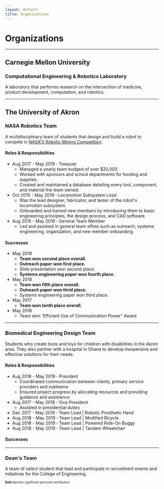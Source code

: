 ```yaml
---
layout: default
title: Organizations
---
```


# Organizations

---

## Carnegie Mellon University

### Computational Engineering & Robotics Laboratory

A laboratory that performs research on the intersection of medicine, product development, computation, and robotics.

---

## The University of Akron

### NASA Robotics Team

A multidisciplinary team of students that design and build a robot to compete in [NASA'S Robotic Mining Competition](https://www.nasa.gov/offices/education/centers/kennedy/technology/nasarmc.html). 

#### Roles & Responsibilities

- Aug 2017 - May 2019 **&middot;** Treasuer
    - Managed a yearly team budged of over $25,000.
    - Worked with sponsors and school departments for funding and supplies.
    - Created and maintained a database detailing every tool, component, and material the team owned.
- Oct 2015 - May 2019 **&middot;** Locomotion Subsystem Lead
    - Was the lead designer, fabricator, and tester of the robot's locomotion subsystem. 
    - Onboarded and trained new members by introducing them to basic engineering principles, the design process, and CAD software.
- Aug 2015 - May 2019 **&middot;** General Team Member
    - Led and assisted in general team effots such as outreach, systems engineering, organization, and new member onboarding.

#### Successes

- May 2019
    - **Team won second place overall.**
    - **Outreach paper won first place.**
    - Slide presentation won second place.
    - **Systems engineering paper won fourth place.**
- May 2018
    - **Team won fifth place overall.**
    - **Outreach paper won thrid place.**
    - Systems engineering paper won third place.
- May 2017    
    - **Team won tenth place overall.**
- May 2016
    - Team won 'Efficient Use of Communication Power" Award

---

### Biomedical Engineering Design Team

Students who create tools and toys for children with disabilities in the Akron area. They also partner with a hospital in Ghana to develop inexpensive and effective solutions for their needs.

#### Roles & Responsibilities

- Aug 2018 - May 2019 **&middot;** President
    - Coordinated communication between clients, primary service providers and subteams
    - Ensured project progress by allocating resources and providing guidance and assistance
- Aug 2017 - May 2018 **&middot;** Vice President
    - Assisted in presidential duties
- Dec 2017 - May 2019 **&middot;** Team Lead \| Robotic Prosthetic Hand
- Aug 2018 - May 2019 **&middot;** Team Lead \| Modified Bicycle
- Aug 2018 - May 2019 **&middot;** Team Lead \| Powered Ride-On Buggy
- Aug 2018 - May 2019 **&middot;** Team Lead \| Tandem Wheelchair

#### Successes



---

### Dean's Team

A team of select student that lead and participate in recruitment events and initiatives for the College of Engineering.




<sup><sub>**Bold** denotes significant personal contribution</sub></sup>